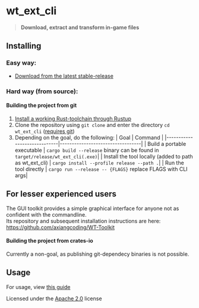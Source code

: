 # wt_ext_cli
>**Download, extract and transform in-game files**

## Installing

### Easy way:
- [Download from the latest stable-release](https://github.com/Warthunder-Open-Source-Foundation/wt_ext_cli/releases?q=prerelease:false)

### Hard way (from source):
#### Building the project from git
1. <a href="https://www.rust-lang.org/tools/install">Install a working Rust-toolchain through Rustup</a>
2. Clone the repository  using `git clone` and enter the directory `cd wt_ext_cli` ([requires git](https://github.com/git-guides/install-git))
3. Depending on the goal, do the following:
   | Goal                        | Command                          |
   |-----------------------------|----------------------------------|
   | Build a portable executable                               | `cargo build --release` binary can be found in `target/release/wt_ext_cli(.exe)`|
   | Install the tool locally (added to path as wt_ext_cli)    | `cargo install --profile release --path .`|
   | Run the tool directly                                     | `cargo run --release -- {FLAGS}` replace FLAGS with CLI args|

## For lesser experienced users
The GUI toolkit provides a simple graphical interface for anyone not as confident with the commandline.  
Its repository and subsequent installation instructions are here: https://github.com/axiangcoding/WT-Toolkit


#### Building the project from crates-io
Currently a non-goal, as publishing git-dependecy binaries is not possible.  

## Usage
For usage, view [this guide](https://github.com/Warthunder-Open-Source-Foundation/wt_ext_cli/blob/master/usage_manual.md)
  
  
Licensed under the [Apache 2.0](https://github.com/Warthunder-Open-Source-Foundation/wt_blk/blob/master/LICENSE) license
